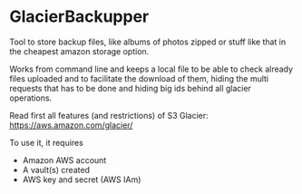 # GlacierBackupper

Tool to store backup files, like albums of photos zipped or stuff like that in the cheapest amazon storage option.

Works from command line and keeps a local file to be able to check already files uploaded and to facilitate the download of them, hiding the multi requests that has to be done and hiding big ids behind all glacier operations.

Read first all features (and restrictions) of S3 Glacier: https://aws.amazon.com/glacier/

To use it, it requires
- Amazon AWS account
- A vault(s) created
- AWS key and secret (AWS IAm)